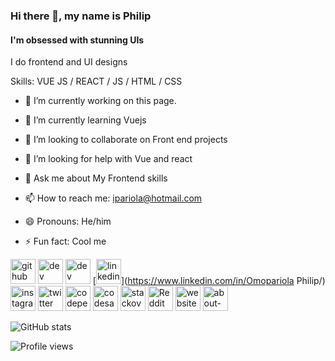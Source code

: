 ### Hi there 👋, my name is Philip

#### I'm obsessed with stunning UIs

I do frontend and UI designs

Skills: VUE JS / REACT / JS / HTML / CSS

- 🔭 I’m currently working on this page.  

- 🌱 I’m currently learning Vuejs 

- 👯 I’m looking to collaborate on Front end projects 

- 🤔 I’m looking for help with Vue and react 

- 💬 Ask me about My Frontend skills 

- 📫 How to reach me: ipariola@hotmail.com 

- 😄 Pronouns: He/him 

- ⚡ Fun fact: Cool me 

[<img src='https://cdn.jsdelivr.net/npm/simple-icons@3.0.1/icons/github.svg' alt='github' height='40'>](https://github.com/Pariola-droid)  [<img src='https://cdn.jsdelivr.net/npm/simple-icons@3.0.1/icons/dev-dot-to.svg' alt='dev' height='40'>](https://dev.to/Pariola-droid)  [<img src='https://cdn.jsdelivr.net/npm/simple-icons@3.0.1/icons/hashnode.svg' alt='dev' height='40'>](ipariola.hashnode.com)  [<img src='https://cdn.jsdelivr.net/npm/simple-icons@3.0.1/icons/linkedin.svg' alt='linkedin' height='40'>](https://www.linkedin.com/in/Omopariola Philip/)  [<img src='https://cdn.jsdelivr.net/npm/simple-icons@3.0.1/icons/instagram.svg' alt='instagram' height='40'>](https://www.instagram.com/ipariola/)  [<img src='https://cdn.jsdelivr.net/npm/simple-icons@3.0.1/icons/twitter.svg' alt='twitter' height='40'>](https://twitter.com/ipariola)  [<img src='https://cdn.jsdelivr.net/npm/simple-icons@3.0.1/icons/codepen.svg' alt='codepen' height='40'>](https://codepen.io/Pariola)  [<img src='https://cdn.jsdelivr.net/npm/simple-icons@3.0.1/icons/codesandbox.svg' alt='codesandbox' height='40'>](https://codesandbox.io/u/ipariola)  [<img src='https://cdn.jsdelivr.net/npm/simple-icons@3.0.1/icons/stackoverflow.svg' alt='stackoverflow' height='40'>](https://stackoverflow.com/users/ipariola)  [<img src='https://cdn.jsdelivr.net/npm/simple-icons@3.0.1/icons/reddit.svg' alt='Reddit' height='40'>](https://www.reddit.com/user/pariola-droid)  [<img src='https://cdn.jsdelivr.net/npm/simple-icons@3.0.1/icons/icloud.svg' alt='website' height='40'>](pariola.trch)  [<img src='https://cdn.jsdelivr.net/npm/simple-icons@3.0.1/icons/about-dot-me.svg' alt='about-dot-me' height='40'>](pariola.tech)  

![GitHub stats](https://github-readme-stats.vercel.app/api?username=Pariola-droid&show_icons=true)  

![Profile views](https://gpvc.arturio.dev/Pariola-droid)  



<!--
**Pariola-droid/Pariola-droid** is a ✨ _special_ ✨ repository because its `README.md` (this file) appears on your GitHub profile.

Here are some ideas to get you started:

- 🔭 I’m currently working on a Cover letter builder...
- 🌱 I’m currently learning Javascript...
- 👯 I’m looking to collaborate on fun projects...
- 🤔 I’m looking for help with ...
- 💬 Ask me about ...
- 📫 How to reach me: https://twitter.com/ipariola...
- 😄 Pronouns: he/him...
- ⚡ Fun fact: ...
-->
